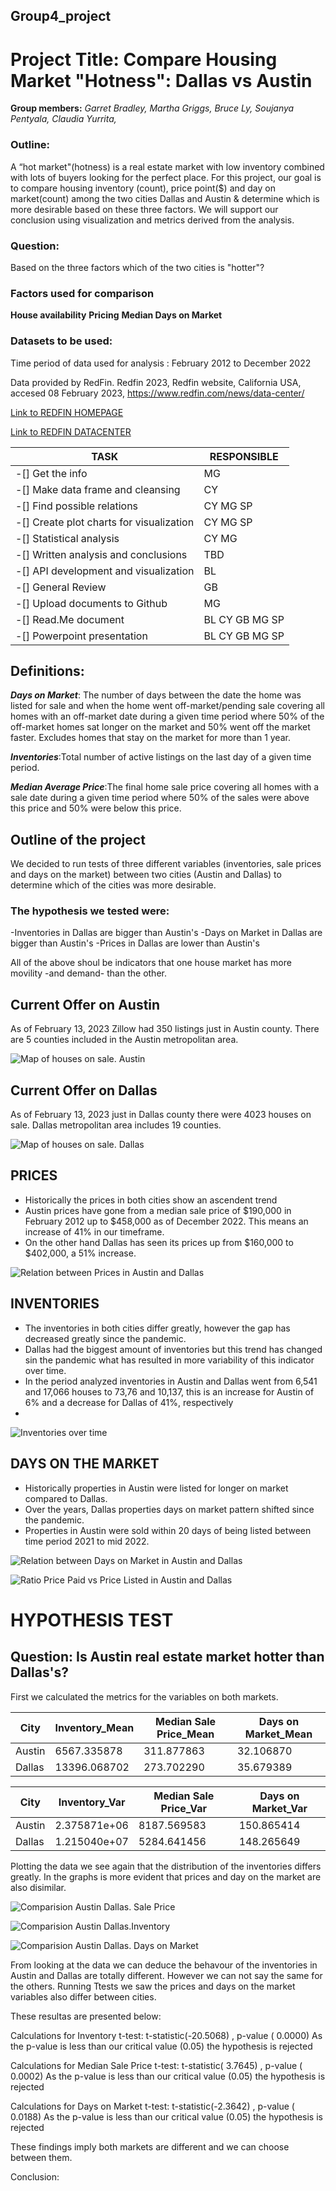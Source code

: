 ## Group4_project

# Project Title: Compare Housing Market "Hotness": Dallas vs Austin

**Group members:**
*Garret Bradley,*
*Martha Griggs,*
*Bruce Ly,*
*Soujanya Pentyala,*
*Claudia Yurrita,*

### Outline:

A “hot market"(hotness) is a real estate market with low inventory combined with lots of buyers looking for the perfect place.
For this project, our goal is to compare housing inventory (count), price point($) and day on market(count) among the two cities Dallas and Austin & determine which is more desirable based on these three factors. We will support our conclusion using visualization and metrics derived from the analysis.

### Question:

Based on the three factors which of the two cities is "hotter"?

### Factors used for comparison

**House availability**
**Pricing**
**Median Days on Market**

### Datasets to be used:

Time period of data used for analysis :  February 2012 to December 2022

Data provided by RedFin.
Redfin 2023, Redfin website, California USA, accesed 08 February 2023, <https://www.redfin.com/news/data-center/> 

[Link to REDFIN HOMEPAGE](https://www.redfin.com)

[Link to REDFIN DATACENTER](https://www.redfin.com/news/data-center/)



|TASK |RESPONSIBLE|
------|------|
| -[] Get the info                          | MG|
| -[] Make data frame and cleansing         | CY|
| -[] Find possible relations               | CY MG SP|
| -[] Create plot charts for visualization  | CY MG SP|
| -[] Statistical analysis                  | CY MG|
| -[] Written analysis and conclusions      | TBD|
| -[] API development and visualization     | BL|
| -[] General Review                        | GB|
| -[] Upload documents to Github            | MG|
| -[] Read.Me document                      |BL CY GB MG SP|
| -[] Powerpoint presentation               |BL CY GB MG SP| 


## Definitions:

***Days on Market***:
The number of days between the date the home was listed for sale and when the home went off-market/pending sale covering all homes with an off-market date during a given time period where 50% of the off-market homes sat longer on the market and 50% went off the market faster. Excludes homes that stay on the market for more than 1 year. 

***Inventories***:Total number of active listings on the last day of a given time period.

***Median Average Price***:The final home sale price covering all homes with a sale date during a given time period where 50% of the sales were above this price and 50% were below this price.

## Outline of the project

We decided to run tests of three different variables (inventories, sale prices and days on the market) between  two cities (Austin and Dallas) to determine which of the cities was more desirable. 

### The hypothesis we tested were:

-Inventories in Dallas are bigger than Austin's
-Days on Market in Dallas are bigger than Austin's
-Prices in Dallas are lower than Austin's

All of the above shoul be indicators that one house market has more movility -and demand- than the other.

## Current Offer on Austin

As of February 13, 2023 Zillow had 350 listings just in Austin county. There are 5 counties included in the Austin metropolitan area.  

![Map of houses on sale. Austin](./images/Austin_map.png)
        

## Current Offer on Dallas

As of February 13, 2023 just in Dallas county there were 4023 houses on sale. Dallas metropolitan area includes 19 counties.

![Map of houses on sale. Dallas](./images/dallas_map.png)


## PRICES

- Historically the prices in both cities show an ascendent trend
- Austin prices have gone from a median sale price of $190,000 in February 2012 up to  $458,000 as of December 2022. This means an increase of 41% in our timeframe.
- On the other hand Dallas has seen its prices up from $160,000 to $402,000, a 51% increase. 


![Relation between Prices in Austin and Dallas](./images/MedianSalePrice2018to2022.png)

## INVENTORIES

- The inventories in both cities differ greatly, however the gap has decreased greatly since the pandemic.
- Dallas had the biggest amount of inventories but this trend has changed sin the pandemic what has resulted in more variability of this indicator over time. 
- In the period analyzed inventories in Austin and Dallas went from 6,541 and 17,066 houses to 73,76 and 10,137, this is an increase for Austin of 6% and a decrease for Dallas of 41%, respectively
-

![Inventories over time](./images/Bar_graph_Inventory.png)



## DAYS ON THE MARKET

- Historically properties in Austin were listed for longer on market compared to Dallas. 
- Over the years, Dallas properties days on market pattern  shifted since the pandemic. 
- Properties in Austin were sold within 20 days of being listed between time period 2021 to mid 2022. 

![Relation between Days on Market in Austin and Dallas](./images/days_on_market_over_time.png)


![Ratio Price Paid vs Price Listed in Austin and Dallas](./images/average_sale_to_list_over_time.png)

# HYPOTHESIS TEST

## Question: Is Austin real estate market hotter than Dallas's?

First we calculated the metrics for the variables on both markets. 

|City|Inventory_Mean|Median Sale Price_Mean| Days on Market_Mean|
|---|----|---|---|
|Austin|     6567.335878|              311.877863|            32.106870|
|Dallas|    13396.068702|              273.702290|            35.679389| 

|City|Inventory_Var|  Median Sale Price_Var|  Days on Market_Var|
---|----|---|---|
Austin|   2.375871e+06|           8187.569583|          150.865414|
Dallas|   1.215040e+07|            5284.641456|          148.265649|


Plotting the data we see again that the distribution of the inventories differs greatly. 
In the graphs is more evident that prices and day on the market are also disimilar. 

![Comparision Austin Dallas. Sale Price](./images/bloxplot_mediansaleprice.png)

![Comparision Austin Dallas.Inventory](./images/bloxplot_inventory.png)

![Comparision Austin Dallas. Days on Market](./images/bloxplot_daysonmarket.png)

From looking at the data we can deduce the behavour of the inventories in Austin and Dallas are totally different. However we can not say the same for the others. Running Ttests we saw the prices and days on the market variables also differ  between cities. 

These resultas are presented below:

Calculations for Inventory t-test: t-statistic(-20.5068) , p-value ( 0.0000)
As the p-value is less than our critical value (0.05) the hypothesis is rejected

Calculations for Median Sale Price t-test: t-statistic( 3.7645) , p-value ( 0.0002)
As the p-value is less than our critical value (0.05) the hypothesis is rejected

Calculations for Days on Market t-test: t-statistic(-2.3642) , p-value ( 0.0188)
As the p-value is less than our critical value (0.05) the hypothesis is rejected

These findings imply both markets are different and we can choose between them.

Conclusion:







